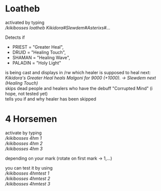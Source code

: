 # Loatheb
 
activated by typing  
_/kikibosses loatheb Kikidora#Slewdem#Asterixs#..._  

Detects if
- PRIEST = "Greater Heal",
- DRUID = "Healing Touch",
- SHAMAN = "Healing Wave",
- PALADIN = "Holy Light"

is being cast and displays in /rw which healer is supposed to heal next:  
_Kikidora's Greater Heal heals Malgoni for 9000 (+1000). -> Slewdem next (Healing Touch)_  
skips dead people and healers who have the debuff "Corrupted Mind" (i hope, not tested yet)  
tells you if and why healer has been skipped

 # 4 Horsemen
 activate by typing  
 _/kikibosses 4hm 1_  
 _/kikibosses 4hm 2_  
 _/kikibosses 4hm 3_  
 
depending on your mark (rotate on first mark -> 1,...)  

you can test it by using  
_/kikibosses 4hmtest 1_  
_/kikibosses 4hmtest 2_  
_/kikibosses 4hmtest 3_  
